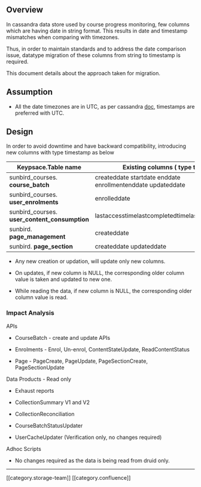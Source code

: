 
## Overview
In cassandra data store used by course progress monitoring, few columns which are having date in string format. This results in date and timestamp mismatches when comparing with timezones.

Thus, in order to maintain standards and to address the date comparison issue, datatype migration of these columns from string to timestamp is required.

This document details about the approach taken for migration.


## Assumption

* All the date timezones are in UTC, as per cassandra [doc](https://docs.datastax.com/en/drivers/python/3.4/dates_and_times.html#:~:text=with%20these%20types.-,timestamps%20(Cassandra%20DateType),always%20assumed%20to%20be%20UTC), timestamps are preferred with UTC.




## Design
In order to avoid downtime and have backward compatibility, introducing new columns with type timestamp as below 



|  **Keypsace.Table name**  |  **Existing columns ( type text)**  |  **New columns (type timestamp)**  | 
|  --- |  --- |  --- | 
| sunbird_courses. **course_batch**  | createddate startdate enddate enrollmentenddate updateddate | created_date start_date end_date enrollment_enddate updated_date | 
| sunbird_courses. **user_enrolments**  | enrolleddate | enrolled_date | 
| sunbird_courses. **user_content_consumption**  | lastaccesstimelastcompletedtimelastupdatedtime | last_access_timelast_completed_timelast_updated_time | 
| sunbird. **page_management**  | createddate | created_date | 
| sunbird. **page_section**  | createddate updateddate | created_date updated_date | 


* Any new creation or updation, will update only new columns.


* On updates, if new column is NULL, the corresponding older column value is taken and updated to new one.


* While reading the data, if new column is NULL, the corresponding older column value is read.




### Impact Analysis
APIs
* CourseBatch - create and update APIs


* Enrolments - Enrol, Un-enrol,  ContentStateUpdate, ReadContentStatus


* Page - PageCreate, PageUpdate, PageSectionCreate, PageSectionUpdate



Data Products - Read only
* Exhaust reports


* CollectionSummary V1 and V2


* CollectionReconciliation


* CourseBatchStatusUpdater


* UserCacheUpdater (Verification only, no changes required)



Adhoc Scripts
* No changes required as the data is being read from druid only.





*****

[[category.storage-team]] 
[[category.confluence]] 
